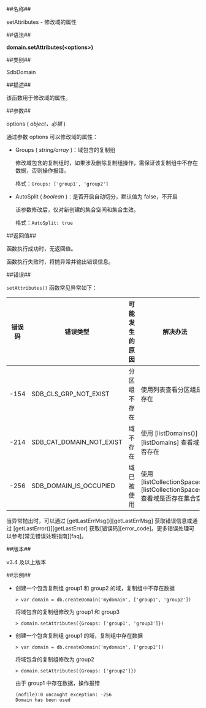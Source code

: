 ##名称##

setAttributes - 修改域的属性

##语法##

**domain.setAttributes(\<options\>)**

##类别##

SdbDomain

##描述##

该函数用于修改域的属性。

##参数##

options ( *object，必填* )

通过参数 options 可以修改域的属性：

-  Groups ( *string/array* )：域包含的复制组

    修改域包含的复制组时，如果涉及删除复制组操作，需保证该复制组中不存在数据，否则操作报错。

    格式：`Groups: ['group1', 'group2']`

-  AutoSplit ( *boolean* )：是否开启自动切分，默认值为 false，不开启

    该参数修改后，仅对新创建的集合空间和集合生效。

    格式：`AutoSplit: true`


##返回值##

函数执行成功时，无返回值。

函数执行失败时，将抛异常并输出错误信息。

##错误##

`setAttributes()` 函数常见异常如下：

| 错误码 | 错误类型 | 可能发生的原因 | 解决办法 |
| ------ | -------- | -------------- | -------- |
| -154   | SDB_CLS_GRP_NOT_EXIST |分区组不存在 | 使用列表查看分区组是否存在 |
| -214   | SDB_CAT_DOMAIN_NOT_EXIST| 域不存在     | 使用 [listDomains()][listDomains] 查看域是否存在 |
| -256   | SDB_DOMAIN_IS_OCCUPIED |域已被使用   | 使用 [listCollectionSpaces()][listCollectionSpaces] 查看域是否存在集合空间 |

当异常抛出时，可以通过 [getLastErrMsg()][getLastErrMsg] 获取错误信息或通过 [getLastError()][getLastError] 获取[错误码][error_code]。更多错误处理可以参考[常见错误处理指南][faq]。

##版本##

v3.4 及以上版本

##示例##

- 创建一个包含复制组 group1 和 group2 的域，复制组中不存在数据

    ```lang-javascript
    > var domain = db.createDomain('mydomain', ['group1', 'group2'])
    ```
  
    将域包含的复制组修改为 group1 和 group3

    ```lang-javascript
    > domain.setAttributes({Groups: ['group1', 'group3']})
    ```

- 创建一个包含复制组 group1 的域，复制组中存在数据

    ```lang-javascript
    > var domain = db.createDomain('mydomain', ['group1'])
    ```

    将域包含的复制组修改为 group2
 
    ```lang-javascript
    > domain.setAttributes({Groups: ['group2']})
    ```

    由于 group1 中存在数据，操作报错
   
    ```lang-javascript
    (nofile):0 uncaught exception: -256
    Domain has been used
    ```

[^_^]:
     本文使用的所有引用及链接
[getLastErrMsg]:manual/Manual/Sequoiadb_Command/Global/getLastErrMsg.md
[getLastError]:manual/Manual/Sequoiadb_Command/Global/getLastError.md
[faq]:manual/FAQ/faq_sdb.md
[error_code]:manual/Manual/Sequoiadb_error_code.md
[listDomains]:manual/Manual/Sequoiadb_Command/Sdb/listDomains.md
[listCollectionSpaces]:manual/Manual/Sequoiadb_Command/SdbDomain/listCollectionSpaces.md
[split]:manual/Manual/Sequoiadb_Command/SdbCollection/split.md